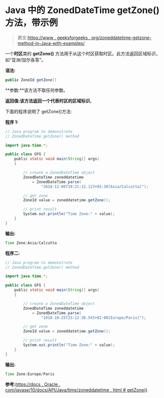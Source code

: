 # Java 中的 ZonedDateTime getZone()方法，带示例

> 原文:[https://www . geeksforgeeks . org/zoneddatetime-getzone-method-in-Java-with-examples/](https://www.geeksforgeeks.org/zoneddatetime-getzone-method-in-java-with-examples/)

一个**时区**类的 **getZone()** 方法用于从这个时区获取时区。此方法返回区域标识，如“亚洲/加尔各答”。

**语法:**

```java
public ZoneId getZone()

```

**参数:**该方法不取任何参数。

**返回值:**该方法返回一个代表时区的**区域标识**。

下面的程序说明了 getZone()方法:

**程序 1:**

```java
// Java program to demonstrate
// ZonedDateTime.getZone() method

import java.time.*;

public class GFG {
    public static void main(String[] args)
    {

        // create a ZonedDateTime object
        ZonedDateTime zoneddatetime
            = ZonedDateTime.parse(
                "2018-12-06T19:21:12.123+05:30[Asia/Calcutta]");

        // get zone
        ZoneId value = zoneddatetime.getZone();

        // print result
        System.out.println("Time Zone:" + value);
    }
}
```

**输出:**

```java
Time Zone:Asia/Calcutta

```

**程序二:**

```java
// Java program to demonstrate
// ZonedDateTime.getZone() method

import java.time.*;

public class GFG {
    public static void main(String[] args)
    {

        // create a ZonedDateTime object
        ZonedDateTime zoneddatetime
            = ZonedDateTime.parse(
                "1918-10-25T23:12:38.543+02:00[Europe/Paris]");

        // get zone
        ZoneId value = zoneddatetime.getZone();

        // print result
        System.out.println("Time Zone:" + value);
    }
}
```

**输出:**

```java
Time Zone:Europe/Paris

```

**参考:**[https://docs . Oracle . com/javase/10/docs/API/Java/time/zoneddatetime . html # getZone()](https://docs.oracle.com/javase/10/docs/api/java/time/ZonedDateTime.html#getZone())